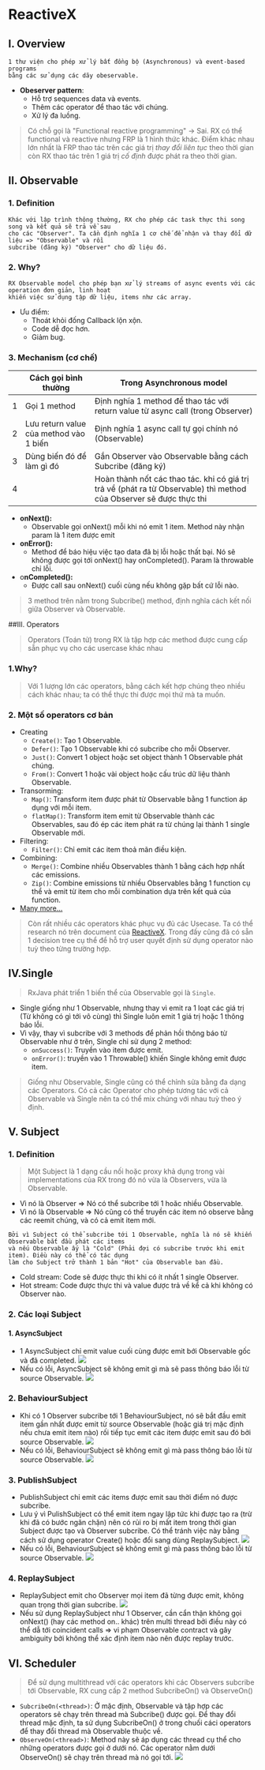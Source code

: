 # **ReactiveX**
## I. Overview
	1 thư viện cho phép xử lý bất đồng bộ (Asynchronous) và event-based programs
	bằng các sử dụng các dãy obeservable.

- **Obeserver pattern**:
	- Hỗ trợ sequences data và events.
	- Thêm các operator để thao tác với chúng.
	- Xử lý đa luồng. 

> Có chỗ gọi là "Functional reactive programming" -> Sai. RX có thể functional và reactive nhưng FRP là 1 hình thức khác. Điểm khác nhau lớn nhất là FRP thao tác trên các giá trị *thay đổi liên tục* theo thời gian còn RX thao tác trên 1 giá trị *cố định* được phát ra theo thời gian.

## II. Observable
### 1. Definition
	Khác với lập trình thông thường, RX cho phép các task thực thi song song và kết quả sẽ trả về sau
	cho các "Observer". Ta cần định nghĩa 1 cơ chế để nhận và thay đổi dữ liệu => "Observable" và rồi 
	subcribe (đăng ký) "Observer" cho dữ liệu đó.
### 2. Why?
	RX Observable model cho phép bạn xử lý streams of async events với các operation đơn giản, linh hoạt
	khiến việc sử dụng tập dữ liệu, items như các array.
- Ưu điểm:
	- Thoát khỏi đống Callback lộn xộn.
	- Code dễ đọc hơn.
	- Giảm bug. 

### 3. Mechanism (cơ chế)

|   |Cách gọi bình thường | Trong Asynchronous model 
| --- | ------------------- | -------------------------
| 1 | Gọi 1 method 		   | 	Định nghĩa 1 method để thao tác với return value từ async call (trong Observer)              |
|2 | Lưu return value của method vào 1 biến | Định nghĩa 1 async call tự gọi chính nó (Observable)
|3| Dùng biến đó để làm gì đó | Gắn Observer vào Observable bằng cách Subcribe (đăng ký) 
|4| | Hoàn thành nốt các thao tác. khi có giá trị trả về (phát ra từ Observable) thì method của Observer sẽ được thực thi

- **onNext():**
	- Observable gọi onNext() mỗi khi nó emit 1 item. Method này nhận param là 1 item được emit 
- **onError():**
	- Method để báo hiệu việc tạo data đã bị lỗi hoặc thất bại. Nó sẽ không được gọi tới onNext() hay onCompleted(). Param là throwable chỉ lỗi.
- o**nCompleted():**
	- Được call sau onNext() cuối cùng nếu không gặp bất cứ lỗi nào.
	
>3 method trên nằm trong Subcribe() method, định nghĩa cách kết nối giữa Observer và Observable.

##III. Operators

>Operators (Toán tử) trong RX là tập hợp các method được cung cấp sẵn phục vụ cho các usercase khác nhau

### 1.Why?

>Với 1 lượng lớn các operators, bằng cách kết hợp chúng theo nhiều cách khác nhau; ta có thể thực thi được
	mọi thứ mà ta muốn.

### 2. Một số operators cơ bản
- Creating
	- `Create()`: Tạo 1 Observable.
	- `Defer()`: Tạo 1 Observable khi có subcribe cho mỗi Observer.
	- `Just()`: Convert 1 object hoặc set object thành 1 Observable phát chúng.
	- `From()`: Convert 1 hoặc vài object hoặc cấu trúc dữ liệu thành Observable.
- Transorming:
	- `Map()`: Transform item được phát từ Observable bằng 1 function áp dụng với mỗi item.
	- `flatMap()`: Transform item emit từ Observable thành các Observables, sau đó ép các item phát ra từ chúng lại thành 1 single Observable mới.
- Filtering:
	- `Filter()`: Chỉ emit các item thoả mãn điều kiện.
- Combining:
	- `Merge()`: Combine nhiều Observables thành 1 bằng cách hợp nhất các emissions.
	- `Zip()`: Combine emissions từ nhiều Observables bằng 1 function cụ thể và emit từ item cho mỗi combination dựa trên kết quả của function.
- [Many more...](https://reactivex.io/documentation/operators.html)

>Còn rất nhiều các operators khác phục vụ đủ các Usecase. Ta có thể research nó trên document của [ReactiveX](https://reactivex.io/documentation/operators.html). Trong đấy cũng đã có sẵn 1 decision tree cụ thể để hỗ trợ user quyết định sử dụng operator nào tuỳ theo từng trường hợp.

## IV.Single

>RxJava phát triển 1 biến thể của Observable gọi là `Single`.

- Single giống như 1 Observable, nhưng thay vì emit ra 1 loạt các giá trị (Từ không có gì tới vô cùng) thì Single luôn emit 1 giá trị hoặc 1 thông báo lỗi.
- Vì vậy, thay vì subcribe với 3 methods để phản hồi thông báo từ Observable như ở trên, Single chỉ sử dụng 2 method:
	- `onSuccess()`: Truyền vào item được emit.
	- `onError()`: truyền vào 1 Throwable() khiến Single không emit được item.
>Giống như Observable, Single cũng có thể chỉnh sửa bằng đa dạng các Operators. Có cả các Operator cho phép tương tác với cả Observable và Single nên ta có thể mix chúng với nhau tuỳ theo ý định.

## V. Subject
### 1. Definition
> Một Subject là 1 dạng cầu nối hoặc proxy khả dụng trong vài implementations của RX trong đó nó vừa là Observers, vừa là Observable.

- Vì nó là Observer => Nó có thể subcribe tới 1 hoăc nhiều Observable.
- Vì nó là Observable => Nó cũng có thể truyền các item nó observe bằng các reemit chúng, và có cả emit item mới.

```
Bởi vì Subject có thể subcribe tới 1 Observable, nghĩa là nó sẽ khiến Observable bắt đầu phát các items 
và nếu Observable ấy là "Cold" (Phải đợi có subcribe trước khi emit item). Điều này có thể có tác dụng
làm cho Subject trở thành 1 bản "Hot" của Observable ban đầu.
```
- Cold stream: Code sẽ được thực thi khi có ít nhất 1 single Observer.
- Hot stream: Code được thực thi và value được trả về kể cả khi không có Observer nào.
### 2. Các loại Subject

#### 1. AsyncSubject
- 1 AsyncSubject chỉ emit value cuối cùng được emit bới Observable gốc và đã completed.
![](https://reactivex.io/documentation/operators/images/S.AsyncSubject.png)
- Nếu có lỗi, AsyncSubject sẽ không emit gì mà sẽ pass thông báo lỗi từ source Observable.
![](https://reactivex.io/documentation/operators/images/S.AsyncSubject.e.png)

### 2. BehaviourSubject
- Khi có 1 Observer subcribe tới 1 BehaviourSubject, nó sẽ bắt đầu emit item gần nhất được emit từ source Observable (hoặc giá trị mặc định nếu chưa emit item nào) rối tiếp tục emit các item được emit sau đó bởi source Observable.
![](https://reactivex.io/documentation/operators/images/S.BehaviorSubject.png)
- Nếu có lỗi, BehaviourSubject sẽ không emit gì mà pass thông báo lỗi từ source Observable.
![](https://reactivex.io/documentation/operators/images/S.BehaviorSubject.e.png)

### 3. PublishSubject
- PublishSubject chỉ emit các items được emit sau thời điểm nó được subcribe.
- Lưu ý vì PulishSubject có thể emit item ngay lập tức khi được tạo ra (trừ khi đã có bước ngăn chặn) nên có rủi ro bị mất item trong thời gian Subject được tạo và Observer subcribe. Có thể tránh việc này bằng cách sử dụng operator Create() hoặc đổi sang dùng ReplaySubject.
![](https://reactivex.io/documentation/operators/images/S.PublishSubject.png)
- Nếu có lỗi, BehaviourSubject sẽ không emit gì mà pass thông báo lỗi từ source Observable.
![](https://reactivex.io/documentation/operators/images/S.ReplaySubject.png)

### 4. ReplaySubject
- ReplaySubject emit cho Observer mọi item đã từng được emit, không quan trọng thời gian subcribe.
![](https://reactivex.io/documentation/operators/images/S.ReplaySubject.png)
- Nếu sử dụng ReplaySubject như 1 Observer, cần cẩn thận không gọi onNext() (hay các method on.. khác) trên multi thread bởi điều này có thể dẫ tới coincident calls => vi phạm Observable contract và gây ambiguity bởi không thể xác định item nào nên được replay trước.

## VI. Scheduler
> Để sử dụng multithread với các operators khi các Observers subcribe tới Observable, RX cung cấp 2 method SubcribeOn() và ObserveOn()

- `SubcribeOn(<thread>)`: Ở mặc định, Observable và tập hợp các operators sẽ chạy trên thread mà Subcribe() được gọi. Để thay đổi thread mặc định, ta sử dụng SubcribeOn() ở trong chuối cáci operators để thay đổi thread mà Observable thuộc về.
- `ObserveOn(<thread>)`: Method này sẽ áp dụng các thread cụ thể cho những operators được gọi ở dưới nó. Các operator nằm dưới ObserveOn() sẽ chạy trên thread mà nó gọi tới.
![](https://reactivex.io/documentation/operators/images/schedulers.png)
